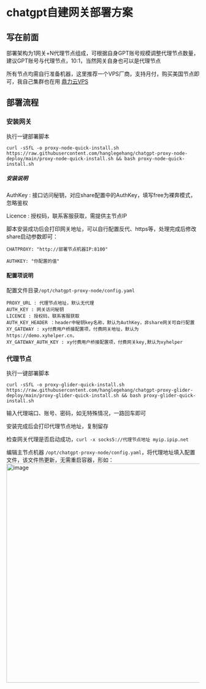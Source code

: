 # chatgpt自建网关部署方案

## 写在前面
部署架构为1网关+N代理节点组成，可根据自身GPT账号规模调整代理节点数量，建议GPT账号与代理节点，10:1，当然网关自身也可以是代理节点

所有节点均需自行准备机器，这里推荐一个VPS厂商，支持月付，购买美国节点即可，我自己集群也在用 [鼎力云VPS](https://www.dingliyun.cn/aff/QZYJIOYW)

## 部署流程

### 安装网关

执行一键部署脚本

```
curl -sSfL -o proxy-node-quick-install.sh https://raw.githubusercontent.com/hanglegehang/chatgpt-proxy-node-deploy/main/proxy-node-quick-install.sh && bash proxy-node-quick-install.sh

```
##### 安装说明
AuthKey : 接口访问秘钥，对应share配置中的AuthKey，填写free为裸奔模式，忽略鉴权

Licence : 授权码，联系客服获取，需提供主节点IP

脚本安装成功后会打印网关地址，可以自行配置反代、https等，处理完成后修改share启动参数即可：

```
CHATPROXY: "http://部署节点机器IP:8100"

AUTHKEY: "你配置的值"
```
#### 配置项说明
配置文件目录`/opt/chatgpt-proxy-node/config.yaml`
```
PROXY_URL : 代理节点地址，默认无代理  
AUTH_KEY : 网关访问秘钥
LICENCE : 授权码，联系客服获取
AUTH_KEY_HEADER ：header中秘钥key名称，默认为AuthKey，非share网关可自行配置
XY_GATEWAY : xy付费用户桥接配置项，付费网关地址，默认为https://demo.xyhelper.cn，
XY_GATEWAY_AUTH_KEY : xy付费用户桥接配置项，付费网关key,默认为xyhelper
```

### 代理节点

执行一键部署脚本
```
curl -sSfL -o proxy-glider-quick-install.sh https://raw.githubusercontent.com/hanglegehang/chatgpt-proxy-glider-deploy/main/proxy-glider-quick-install.sh && bash proxy-glider-quick-install.sh
```
输入代理端口、账号、密码，如无特殊情况，一路回车即可

安装完成后会打印代理节点地址，复制留存

检查网关代理是否启动成功，`curl -x socks5://代理节点地址 myip.ipip.net`

编辑主节点机器 `/opt/chatgpt-proxy-node/config.yaml`，将代理地址填入配置文件，该文件热更新，无需重启容器，形如：
<img width="571" alt="image" src="https://github.com/hanglegehang/chatgpt-proxy/assets/20039029/4db55be5-fd24-40a7-9e0d-4a896ae91b74">




